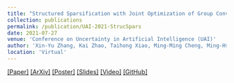 ```yaml
---
title: "Structured Sparsification with Joint Optimization of Group Convolution and Channel Shuffle"
collection: publications
permalink: /publication/UAI-2021-StrucSpars
date: 2021-07-27
venue: 'Conference on Uncertainty in Artificial Intelligence (UAI)'
author: 'Xin-Yu Zhang, Kai Zhao, Taihong Xiao, Ming-Ming Cheng, Ming-Hsuan Yang'
location: 'Virtual'
---
```


[[Paper]](https://www.auai.org/uai2021/pdf/uai2021.184.pdf)
[[ArXiv]](https://arxiv.org/abs/2002.08127)
[[Poster]](https://github.com/Sakura03/StrucSpars/raw/master/images/uai-poster.pdf)
[[Slides]](https://github.com/Sakura03/StrucSpars/blob/master/images/full-slides.pdf)
[[Video]](https://underline.io/lecture/28845-184-ii-d1-structured-sparsification-with-joint-optimization-of-group-convolution-and-channel-shuffle)
[[GitHub]](https://github.com/Sakura03/StrucSpars)


